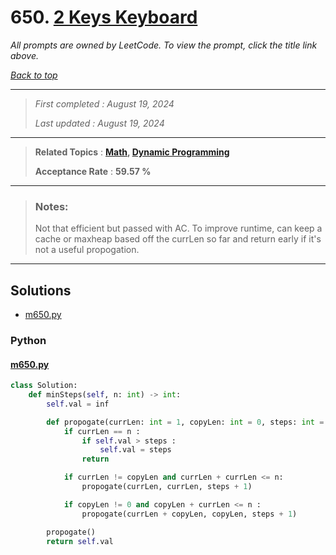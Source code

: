 # 650. [2 Keys Keyboard](<https://leetcode.com/problems/2-keys-keyboard>)

*All prompts are owned by LeetCode. To view the prompt, click the title link above.*

*[Back to top](<../README.md>)*

------

> *First completed : August 19, 2024*
>
> *Last updated : August 19, 2024*

------

> **Related Topics** : **[Math](<by_topic/Math.md>), [Dynamic Programming](<by_topic/Dynamic Programming.md>)**
>
> **Acceptance Rate** : **59.57 %**

------

> ### Notes:
> Not that efficient but passed with AC. To improve runtime,
> can keep a cache or maxheap based off the currLen so far 
> and return early if it's not a useful propogation.
> 

------

## Solutions

- [m650.py](<../my-submissions/m650.py>)
### Python
#### [m650.py](<../my-submissions/m650.py>)
```Python
class Solution:
    def minSteps(self, n: int) -> int:
        self.val = inf

        def propogate(currLen: int = 1, copyLen: int = 0, steps: int = 0) -> None :
            if currLen == n :
                if self.val > steps :
                    self.val = steps
                return

            if currLen != copyLen and currLen + currLen <= n:
                propogate(currLen, currLen, steps + 1)

            if copyLen != 0 and copyLen + currLen <= n :
                propogate(currLen + copyLen, copyLen, steps + 1)

        propogate()
        return self.val

```

